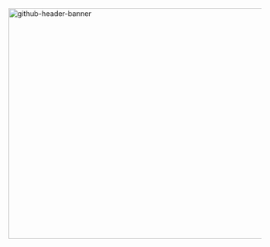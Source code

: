 <img width="1544" height="460" alt="github-header-banner" src="https://github.com/user-attachments/assets/ebcdcbfc-2e2f-4c07-8da4-53e00a4b884e" />

<!--
**isabel-abarca/isabel-abarca** is a ✨ _special_ ✨ repository because its `README.md` (this file) appears on your GitHub profile.

Here are some ideas to get you started:

- 🔭 I’m currently working on XYZ. This is a test!
- 🌱 I’m currently learning ...
- 👯 I’m looking to collaborate on ...

- 🤔 I’m looking for help with ...
- 💬 Ask me about ...
- 📫 How to reach me: ...
- 😄 Pronouns: ...
- ⚡ Fun fact: ...
-->
